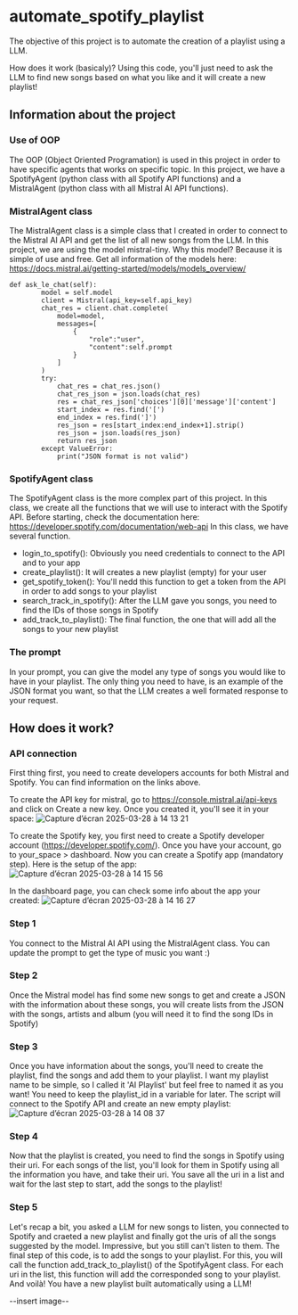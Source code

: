 # automate_spotify_playlist
The objective of this project is to automate the creation of a playlist using a LLM.

How does it work (basicaly)?
Using this code, you'll just need to ask the LLM to find new songs based on what you like and it will create a new playlist!

## Information about the project

### Use of OOP
The OOP (Object Oriented Programation) is used in this project in order to have specific agents that works on specific topic.
In this project, we have a SpotifyAgent (python class with all Spotify API functions) and a MistralAgent (python class with all Mistral AI API functions).

### MistralAgent class
The MistralAgent class is a simple class that I created in order to connect to the Mistral AI API and get the list of all new songs from the LLM.
In this project, we are using the model mistral-tiny. Why this model? Because it is simple of use and free. 
Get all information of the models here: https://docs.mistral.ai/getting-started/models/models_overview/

```
def ask_le_chat(self):
        model = self.model
        client = Mistral(api_key=self.api_key)
        chat_res = client.chat.complete(
            model=model,
            messages=[
                {
                    "role":"user",
                    "content":self.prompt
                }
            ]
        )
        try:
            chat_res = chat_res.json()
            chat_res_json = json.loads(chat_res)
            res = chat_res_json['choices'][0]['message']['content']
            start_index = res.find('[')
            end_index = res.find(']')
            res_json = res[start_index:end_index+1].strip()
            res_json = json.loads(res_json)
            return res_json
        except ValueError:
            print("JSON format is not valid")
```

### SpotifyAgent class
The SpotifyAgent class is the more complex part of this project. In this class, we create all the functions that we will use to interact with the Spotify API.
Before starting, check the documentation here: https://developer.spotify.com/documentation/web-api
In this class, we have several function.
- login_to_spotify(): Obviously you need credentials to connect to the API and to your app
- create_playlist(): It will creates a new playlist (empty) for your user
- get_spotify_token(): You'll nedd this function to get a token from the API in order to add songs to your playlist
- search_track_in_spotify(): After the LLM gave you songs, you need to find the IDs of those songs in Spotify
- add_track_to_playlist(): The final function, the one that will add all the songs to your new playlist

### The prompt
In your prompt, you can give the model any type of songs you would like to have in your playlist. The only thing you need to have, is an example of the JSON format you want, so that the LLM creates a well formated response to your request.


## How does it work?

### API connection
First thing first, you need to create developers accounts for both Mistral and Spotify. You can find information on the links above.

To create the API key for mistral, go to https://console.mistral.ai/api-keys and click on Create a new key. Once you created it, you'll see it in your space:
![Capture d’écran 2025-03-28 à 14 13 21](https://github.com/user-attachments/assets/ca401ca2-494e-4fcb-a32c-2ae8c2cde654)

To create the Spotify key, you first need to create a Spotify developer account (https://developer.spotify.com/).
Once you have your account, go to your_space > dashboard. Now you can create a Spotify app (mandatory step). Here is the setup of the app:
![Capture d’écran 2025-03-28 à 14 15 56](https://github.com/user-attachments/assets/c14183cf-5224-4741-a169-05d0ff4ece13)

In the dashboard page, you can check some info about the app your created:
![Capture d’écran 2025-03-28 à 14 16 27](https://github.com/user-attachments/assets/0b3034c0-4f56-4681-81ba-066fdad5d95c)



### Step 1
You connect to the Mistral AI API using the MistralAgent class. 
You can update the prompt to get the type of music you want :)

### Step 2
Once the Mistral model has find some new songs to get and create a JSON with the information about these songs, you will create lists from the JSON with the songs, artists and album (you will need it to find the song IDs in Spotify)

### Step 3
Once you have information about the songs, you'll need to create the playlist, find the songs and add them to your playlist.
I want my playlist name to be simple, so I called it 'AI Playlist' but feel free to named it as you want!
You need to keep the playlist_id in a variable for later.
The script will connect to the Spotify API and create an new empty playlist:
![Capture d’écran 2025-03-28 à 14 08 37](https://github.com/user-attachments/assets/a1062cb2-4cdb-4b5f-aee6-9858dc2cf331)


### Step 4
Now that the playlist is created, you need to find the songs in Spotify using their uri. 
For each songs of the list, you'll look for them in Spotify using all the information you have, and take their uri.
You save all the uri in a list and wait for the last step to start, add the songs to the playlist!

### Step 5
Let's recap a bit, you asked a LLM for new songs to listen, you connected to Spotify and craeted a new playlist and finally got the uris of all the songs suggested by the model.
Impressive, but you still can't listen to them. The final step of this code, is to add the songs to your playlist. For this, you will call the function add_track_to_playlist() of the SpotifyAgent class.
For each uri in the list, this function will add the corresponded song to your playlist.
And voilà! You have a new playlist built automatically using a LLM!

--insert image--
